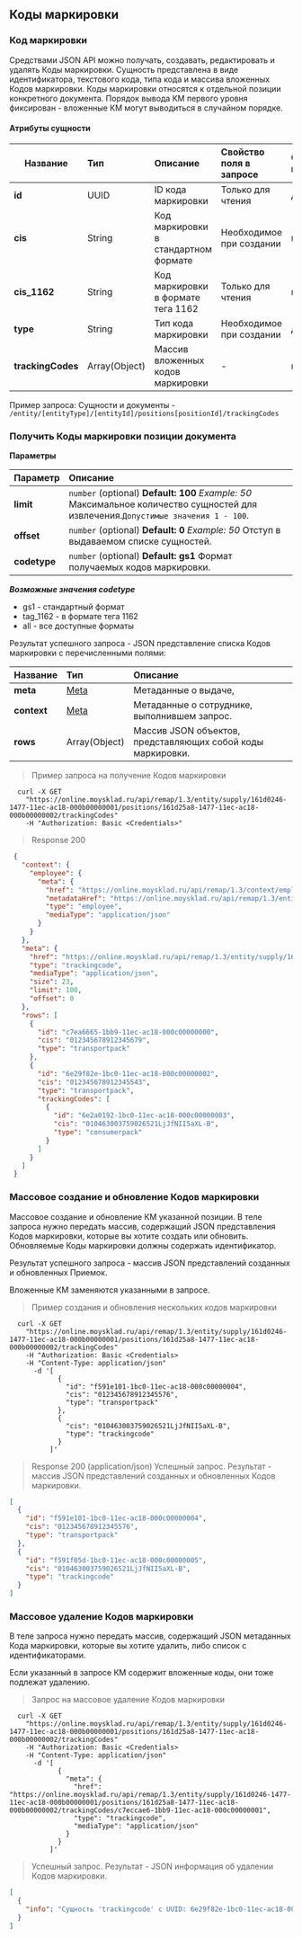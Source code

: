 ## Коды маркировки
### Код маркировки

Средствами JSON API можно получать, создавать, редактировать и удалять Коды маркировки.
Сущность представлена в виде идентификатора, текстового кода, типа кода и массива вложенных Кодов маркировки.
Коды маркировки относятся к отдельной позиции конкретного документа. Порядок вывода КМ первого уровня фиксирован - вложенные КМ могут выводиться в случайном порядке. 

#### Атрибуты сущности

| Название  | Тип | Описание                    | Свойство поля в запросе| Обязательное при ответе|Expand|
| --------- |:----|:----------------------------|:----------------|:------------------------|:------------------------|
|**id**        |UUID|ID кода маркировки|Только для чтения|да|нет
|**cis**    |String|Код маркировки в стандартном формате|Необходимое при создании|нет|нет
|**cis_1162**    |String|Код маркировки в формате тега 1162|Только для чтения|нет|нет
|**type**     |String|Тип кода маркировки|Необходимое при создании|да|нет
|**trackingCodes**    |Array(Object)|Массив вложенных кодов маркировки|-|нет|нет

Пример запроса:
Сущности и документы - ```/entity/[entityType]/[entityId]/positions[positionId]/trackingCodes```

### Получить Коды маркировки позиции документа

**Параметры**

| Параметр                | Описание  |
| ------------------------------ |:---------------------------|
|**limit** |  `number` (optional) **Default: 100** *Example: 50* Максимальное количество сущностей для извлечения.`Допустимые значения 1 - 100`.|
|**offset** |  `number` (optional) **Default: 0** *Example: 50* Отступ в выдаваемом списке сущностей.|
|**codetype** |  `number` (optional) **Default: gs1** Формат получаемых кодов маркировки. |


***Возможные значения codetype***

- gs1 - стандартный формат
- tag_1162 - в формате тега 1162
- all - все доступные форматы


Результат успешного запроса - JSON представление списка Кодов маркировки с перечисленными полями:


| Название  | Тип | Описание                    |
| --------- |:----|:----------------------------|
**meta** |[Meta](../#mojsklad-json-api-obschie-swedeniq-metadannye)|Метаданные о выдаче,
**context** | [Meta](../#mojsklad-json-api-obschie-swedeniq-metadannye) | Метаданные о сотруднике, выполнившем запрос.
**rows** |Array(Object)| Массив JSON объектов, представляющих собой коды маркировки.

> Пример запроса на получение Кодов маркировки

```shell
  curl -X GET
    "https://online.moysklad.ru/api/remap/1.3/entity/supply/161d0246-1477-11ec-ac18-000b00000001/positions/161d25a8-1477-11ec-ac18-000b00000002/trackingCodes"
    -H "Authorization: Basic <Credentials>"
```

> Response 200 

```json
 {
   "context": {
     "employee": {
       "meta": {
         "href": "https://online.moysklad.ru/api/remap/1.3/context/employee",
         "metadataHref": "https://online.moysklad.ru/api/remap/1.3/entity/employee/metadata",
         "type": "employee",
         "mediaType": "application/json"
       }
     }
   },
   "meta": {
     "href": "https://online.moysklad.ru/api/remap/1.3/entity/supply/161d0246-1477-11ec-ac18-000b00000001/positions/161d25a8-1477-11ec-ac18-000b00000002/trackingCodes",
     "type": "trackingcode",
     "mediaType": "application/json",
     "size": 23,
     "limit": 100,
     "offset": 0
   },
   "rows": [
     {
       "id": "c7ea6665-1bb9-11ec-ac18-000c00000000",
       "cis": "012345678912345679",
       "type": "transportpack"
     },
     {
       "id": "6e29f82e-1bc0-11ec-ac18-000c00000002",
       "cis": "012345678912345543",
       "type": "transportpack",
       "trackingCodes": [
         {
           "id": "6e2a0192-1bc0-11ec-ac18-000c00000003",
           "cis": "010463003759026521LjJfNII5aXL-B",
           "type": "consumerpack"
         }
       ]
     }
   ]
 }
```

### Массовое создание и обновление Кодов маркировки
Массовое создание и обновление КМ указанной позиции. В теле запроса нужно передать массив, содержащий JSON представления Кодов маркировки, которые вы хотите создать или обновить. Обновляемые Коды маркировки должны содержать идентификатор.

Результат успешного запроса - массив JSON представлений созданных и обновленных Приемок.

Вложенные КМ заменяются указанными в запросе.

> Пример создания и обновления нескольких кодов маркировки

```shell
  curl -X GET
    "https://online.moysklad.ru/api/remap/1.3/entity/supply/161d0246-1477-11ec-ac18-000b00000001/positions/161d25a8-1477-11ec-ac18-000b00000002/trackingCodes"
    -H "Authorization: Basic <Credentials>
    -H "Content-Type: application/json"
      -d '[
            {
              "id": "f591e101-1bc0-11ec-ac18-000c00000004",
              "cis": "012345678912345576",
              "type": "transportpack"
            },
            {
              "cis": "010463003759026521LjJfNII5aXL-B",
              "type": "trackingcode"
            }
          ]'
```

> Response 200 (application/json) Успешный запрос. Результат - массив JSON представлений созданных и обновленных Кодов маркировки.

```json
[
  {
    "id": "f591e101-1bc0-11ec-ac18-000c00000004",
    "cis": "012345678912345576",
	"type": "transportpack"
  },
  {
    "id": "f591f05d-1bc0-11ec-ac18-000c00000005",
	"cis": "010463003759026521LjJfNII5aXL-B",
	"type": "trackingcode"
  }
]
```

### Массовое удаление Кодов маркировки

В теле запроса нужно передать массив, содержащий JSON метаданных Кода маркировки, которые вы хотите удалить, либо список с идентификаторами.

Если указанный в запросе КМ содержит вложенные коды, они тоже подлежат удалению.

> Запрос на массовое удаление Кодов маркировки

```shell
  curl -X GET
    "https://online.moysklad.ru/api/remap/1.3/entity/supply/161d0246-1477-11ec-ac18-000b00000001/positions/161d25a8-1477-11ec-ac18-000b00000002/trackingCodes"
    -H "Authorization: Basic <Credentials>
    -H "Content-Type: application/json"
      -d '[
            {
              "meta": {
                "href": "https://online.moysklad.ru/api/remap/1.3/entity/supply/161d0246-1477-11ec-ac18-000b00000001/positions/161d25a8-1477-11ec-ac18-000b00000002/trackingCodes/c7eccae6-1bb9-11ec-ac18-000c00000001",
                "type": "trackingcode",
                "mediaType": "application/json"
              }
            }
          ]'
```

> Успешный запрос. Результат - JSON информация об удалении Кодов маркировки.

```json
[
  {
    "info": "Сущность 'trackingcode' с UUID: 6e29f82e-1bc0-11ec-ac18-000c00000002 успешно удалена"
  }
]
```
